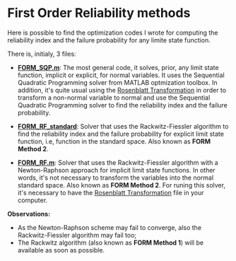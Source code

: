 # First Order Reliability methods

Here is possible to find the optimization codes I wrote for computing the reliability index and the failure probability for any limite state function. 

There is, initialy, 3 files: 
*  **[FORM_SQP.m](https://github.com/iagolemos1/First-Order-Reliability-methods/blob/master/FORM_SQP.m)**: The most general code, it solves, prior, any limit state function, implicit or explicit, for normal variables. It uses the Sequential Quadratic Programming solver from MATLAB optmization toolbox. In addition, it's quite usual using the [Rosenblatt Transformation](https://github.com/iagolemos1/Rosenblatt-Transformation/blob/master/Rosenblatt_transform.m) in order to transform a non-normal variable to normal and use the Sequential Quadratic Programming solver to find the reliability index and the failure probability. 

* **[FORM_RF_standard](https://github.com/iagolemos1/First-Order-Reliability-methods/blob/master/FORM_RF_standard.m)**: Solver that uses the Rackwitz-Fiessler algorithm to find the reliability index and the failure probability for explicit limit state function, i.e, function in the standard space. Also known as **FORM Method 2**. 

* **[FORM_RF.m](https://github.com/iagolemos1/First-Order-Reliability-methods/blob/master/FORM_RF.m)**: Solver that uses the Rackwitz-Fiessler algorithm with a Newton-Raphson approach for implicit limit state functions. In other words, it's not necessary to transform the variables into the normal standard space. Also known as **FORM Method 2**. For runing this solver, it's necessary to have the [Rosenblatt Transformation](https://github.com/iagolemos1/Rosenblatt-Transformation/blob/master/Rosenblatt_transform.m) file in your computer. 

**Observations:** 
* As the Newton-Raphson scheme may fail to converge, also the Rackwitz-Fiessler algorithm may fail too;
* The Rackwitz algorithm (also known as **FORM Method 1**) will be available as soon as possible. 
